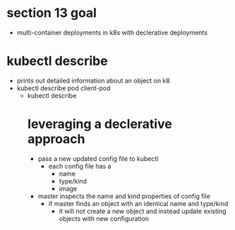 # section 13 goal
- multi-container deployments in k8s with declerative deployments

# kubectl describe
- prints out detailed information about an object on k8
- kubectl describe pod client-pod
  - kubectl describe <object type> <object name>

# leveraging a declerative approach 
- pass a new updated config file to kubectl
  - each config file has a 
    - name
    - type/kind
    - image
- master inspects the name and kind properties of config file
  - if master finds an object with an identical name and type/kind
    - it will not create a new object and instead update existing objects with new configuration